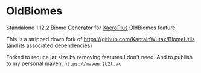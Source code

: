 # OldBiomes
Standalone 1.12.2 Biome Generator for [XaeroPlus](https://github.com/rfresh2/XaeroPlus) OldBiomes feature

This is a stripped down fork of https://github.com/KaptainWutax/BiomeUtils (and its associated dependencies)

Forked to reduce jar size by removing features I don't need. And to publish to my personal maven: `https://maven.2b2t.vc`
